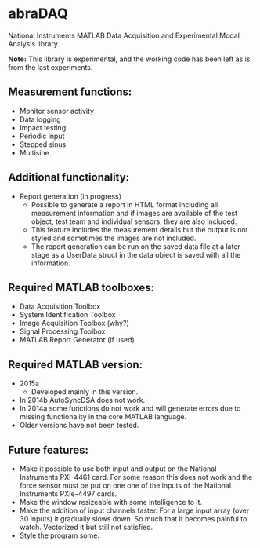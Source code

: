 # abraDAQ

National Instruments MATLAB Data Acquisition and Experimental Modal Analysis library.

**Note:** This library is experimental, and the working code has been left as is from the last experiments.

## Measurement functions:
- Monitor sensor activity
- Data logging
- Impact testing
- Periodic input
- Stepped sinus
- Multisine

## Additional functionality:
- Report generation (in progress)
  - Possible to generate a report in HTML format including all measurement information and if images are available of the test object, test team and individual sensors, they are also included.
  - This feature includes the measurement details but the output is not styled and sometimes the images are not included.
  - The report generation can be run on the saved data file at a later stage as a UserData struct in the data object is saved with all the information.

## Required MATLAB toolboxes:
- Data Acquisition Toolbox
- System Identification Toolbox
- Image Acquisition Toolbox (why?)
- Signal Processing Toolbox
- MATLAB Report Generator (if used)

## Required MATLAB version:
- 2015a
  - Developed mainly in this version.
- In 2014b AutoSyncDSA does not work.
- In 2014a some functions do not work and will generate errors due to missing functionality in the core MATLAB language.
- Older versions have not been tested.

## Future features:
- Make it possible to use both input and output on the National Instruments PXI-4461 card. For some reason this does not work and the force sensor must be put on one one of the inputs of the National Instruments PXIe-4497 cards.
- Make the window resizeable with some intelligence to it.
- Make the addition of input channels faster. For a large input array (over 30 inputs) it gradually slows down. So much that it becomes painful to watch. Vectorized it but still not satisfied.
- Style the program some.
